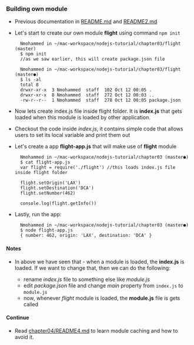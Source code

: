### Building own module

- Previous documentation in [README.md](README.md) and [README2.md](README2.md)

- Let's start to create our own module **flight** using command `npm init`

		Nmohammed in ~/mac-workspace/nodejs-tutorial/chapter03/flight (master)
        $ npm init
        //as we saw earlier, this will create package.json file
        
        Nmohammed in ~/mac-workspace/nodejs-tutorial/chapter03/flight (master●)
        $ ls -al
        total 8
        drwxr-xr-x  3 Nmohammed  staff  102 Oct 12 00:05 .
        drwxr-xr-x  8 Nmohammed  staff  272 Oct 12 00:03 ..
        -rw-r--r--  1 Nmohammed  staff  278 Oct 12 00:05 package.json
        
- Now lets create index.js file inside flight folder. It is **index.js** that gets loaded when this module is loaded by other application.

- Checkout the code inside *index.js*, it contains simple code that allows users to set its local variable and print them out

- Let's create a app **flight-app.js** that will make use of **flight** module

		Nmohammed in ~/mac-workspace/nodejs-tutorial/chapter03 (master●)
        $ cat flight-app.js
        var flight = require('./flight') //this loads index.js file inside flight folder

        flight.setOrigin('LAX')
        flight.setDestination('DCA')
        flight.setNumber(462)

        console.log(flight.getInfo())

- Lastly, run the app:

		Nmohammed in ~/mac-workspace/nodejs-tutorial/chapter03 (master●)
		$ node flight-app.js
		{ number: 462, origin: 'LAX', destination: 'DCA' }
		
#### Notes

- In above we have seen that - when a module is loaded, the **index.js** is loaded. If we want to change that, then we can do the following:

	- rename *index.js* file to something else like *module.js*
	- edit *package.json* file and change *main* property from `index.js` to `module.js`
	- now, whenever *flight* module is loaded, the **module.js** file is gets called

#### Continue

- Read [chapter04/README4.md](../chapter04/README.md) to learn module caching and how to avoid it.